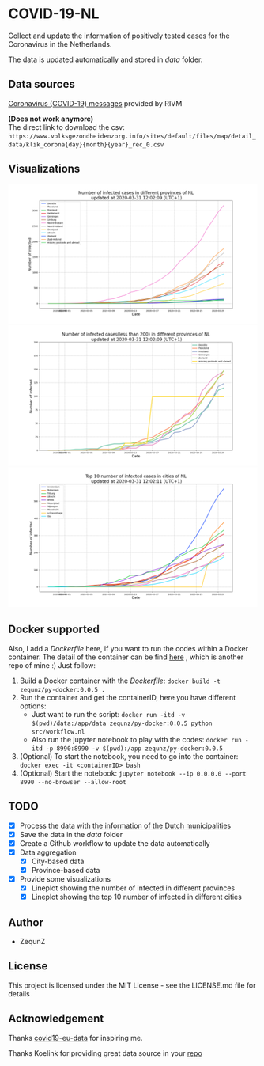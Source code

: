 # COVID-19-NL

Collect and update the information of positively tested cases for the Coronavirus in the Netherlands.

The data is updated automatically and stored in _data_ folder.

## Data sources

[Coronavirus (COVID-19) messages](https://www.volksgezondheidenzorg.info/onderwerp/infectieziekten/regionaal-internationaal/coronavirus-covid-19#node-coronavirus-covid-19-meldingen) provided by RIVM

**(Does not work anymore)**  
The direct link to download the csv:
`https://www.volksgezondheidenzorg.info/sites/default/files/map/detail_data/klik_corona{day}{month}{year}_rec_0.csv`

## Visualizations

![Number of infected in different provinces](./imgs/num_all_province_0330.png)
![Number of infected(less than 200) in different provinces](./imgs/num_sub_province_0330.png)
![Top 10 number of infected cities](./imgs/num_top_cities_0330.png)

## Docker supported

Also, I add a _Dockerfile_ here, if you want to run the codes within a Docker container.
The detail of the container can be find [here](https://github.com/ZequnZ/py-docker) , which is another repo of mine :)
Just follow:

1. Build a Docker container with the _Dockerfile_: `docker build -t zequnz/py-docker:0.0.5 .`
2. Run the container and get the containerID, here you have different options:
   - Just want to run the script: `docker run -itd -v $(pwd)/data:/app/data zequnz/py-docker:0.0.5 python src/workflow.nl`
   - Also run the jupyter notebook to play with the codes: `docker run -itd -p 8990:8990 -v $(pwd):/app zequnz/py-docker:0.0.5`
3. (Optional) To start the notebook, you need to go into the container: `docker exec -it <containerID> bash`
4. (Optional) Start the notebook: `jupyter notebook --ip 0.0.0.0 --port 8990 --no-browser --allow-root`

## TODO

- [x] Process the data with [the information of the Dutch municipalities](https://www.cbs.nl/-/media/_excel/2020/03/gemeenten%20alfabetisch%202020.xlsx)
- [x] Save the data in the _data_ folder
- [x] Create a Github workflow to update the data automatically
- [x] Data aggregation
  - [x] City-based data
  - [x] Province-based data
- [x] Provide some visualizations
  - [x] Lineplot showing the number of infected in different provinces
  - [x] Lineplot showing the top 10 number of infected in different cities

## Author

- ZequnZ

## License

This project is licensed under the MIT License - see the LICENSE.md file for details

## Acknowledgement

Thanks [covid19-eu-data](https://github.com/covid19-eu-zh/covid19-eu-data) for inspiring me.

Thanks Koelink for providing great data source in your [repo](https://github.com/Koelink/COVID-19-NLDATA)
